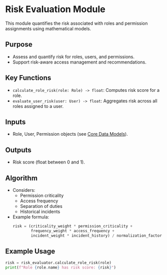 # Risk Evaluation Module

This module quantifies the risk associated with roles and permission assignments using mathematical models.

## Purpose
- Assess and quantify risk for roles, users, and permissions.
- Support risk-aware access management and recommendations.

## Key Functions
- `calculate_role_risk(role: Role) -> float`: Computes risk score for a role.
- `evaluate_user_risk(user: User) -> float`: Aggregates risk across all roles assigned to a user.

## Inputs
- Role, User, Permission objects (see [Core Data Models](core_data_models.md)).

## Outputs
- Risk score (float between 0 and 1).

## Algorithm
- Considers:
  - Permission criticality
  - Access frequency
  - Separation of duties
  - Historical incidents
- Example formula:
  ```python
  risk = (criticality_weight * permission_criticality +
          frequency_weight * access_frequency +
          incident_weight * incident_history) / normalization_factor
  ```

## Example Usage
```python
risk = risk_evaluator.calculate_role_risk(role)
print(f"Role {role.name} has risk score: {risk}")
``` 